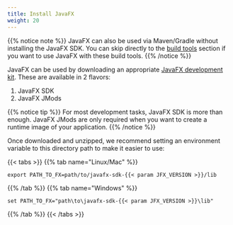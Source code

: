 ```yaml
---
title: Install JavaFX
weight: 20
---
```


{{% notice note %}}
JavaFX can also be used via Maven/Gradle without installing the JavaFX SDK.
You can skip directly to the [build tools](/openjfx-docs/build-tools) section if you want to use JavaFX with these build tools.
{{% /notice %}}

JavaFX can be used by downloading an appropriate [JavaFX development kit](https://gluonhq.com/products/javafx/).
These are available in 2 flavors:

1. JavaFX SDK
2. JavaFX JMods

{{% notice tip %}}
For most development tasks, JavaFX SDK is more than enough.
JavaFX JMods are only required when you want to create a runtime image of your application.
{{% /notice %}}

Once downloaded and unzipped, we recommend setting an environment variable to this directory path to make it easier to use:

{{< tabs >}}
{{% tab name="Linux/Mac" %}}
```
export PATH_TO_FX=path/to/javafx-sdk-{{< param JFX_VERSION >}}/lib
```
{{% /tab %}}
{{% tab name="Windows" %}}
```
set PATH_TO_FX="path\to\javafx-sdk-{{< param JFX_VERSION >}}\lib"
```
{{% /tab %}}
{{< /tabs >}}

